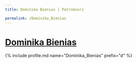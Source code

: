 ```yaml
---
title: Dominika Bienias | Patromierz

permalink: /Dominika_Bienias
---
```


# [Dominika Bienias](https://patronite.pl/Dominika_Bienias)

{% include profile.md name="Dominika_Bienias" prefix="d" %}
